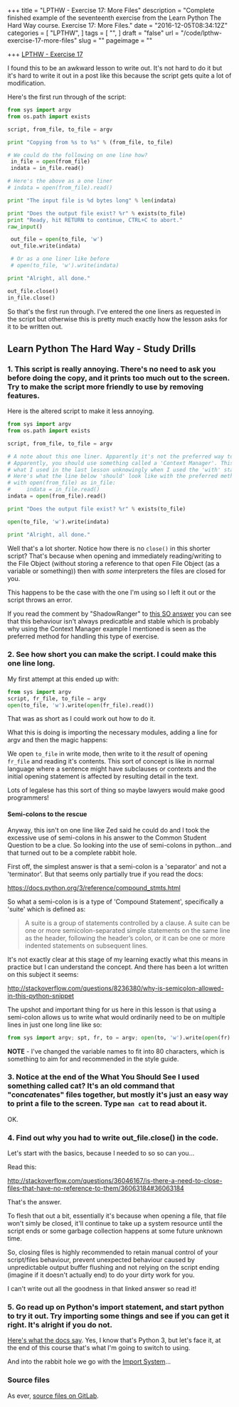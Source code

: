 +++
title = "LPTHW - Exercise 17: More Files"
description = "Complete finished example of the seventeenth exercise from the Learn Python The Hard Way course. Exercise 17: More Files."
date = "2016-12-05T08:34:12Z"
categories = [
  "LPTHW",
]
tags = [
  "",
]
draft = "false"
url = "/code/lpthw-exercise-17-more-files"
slug = ""
pageimage = ""

+++
[LPTHW - Exercise 17](http://learnpythonthehardway.org/book/ex17.html)

I found this to be an awkward lesson to write out. It's not hard to do it but it's hard to write it out in a post like this because the script gets quite a lot of modification. 

Here's the first run through of the script:

```python
from sys import argv
from os.path import exists

script, from_file, to_file = argv

print "Copying from %s to %s" % (from_file, to_file)

# We could do the following on one line how?
 in_file = open(from_file)
 indata = in_file.read()

# Here's the above as a one liner
# indata = open(from_file).read()

print "The input file is %d bytes long" % len(indata)

print "Does the output file exist? %r" % exists(to_file)
print "Ready, hit RETURN to continue, CTRL+C to abort."
raw_input()

 out_file = open(to_file, 'w')
 out_file.write(indata)

 # Or as a one liner like before
 # open(to_file, 'w').write(indata)

print "Alright, all done."

out_file.close()
in_file.close()
```

So that's the first run through. I've entered the one liners as requested in the script but otherwise this is pretty much exactly how the lesson asks for it to be written out.

## Learn Python The Hard Way - Study Drills

### 1. This script is really annoying. There's no need to ask you before doing the copy, and it prints too much out to the screen. Try to make the script more friendly to use by removing features.

Here is the altered script to make it less annoying.

```python
from sys import argv
from os.path import exists

script, from_file, to_file = argv

# A note about this one liner. Apparently it's not the preferred way to do things.
# Apparently, you should use something called a 'Context Manager'. This is 
# what I used in the last lesson unknowingly when I used the 'with' statement.
# Here's what the line below 'should' look like with the preferred method:
# with open(from_file) as in_file:
#     indata = in_file.read()
indata = open(from_file).read()

print "Does the output file exist? %r" % exists(to_file)

open(to_file, 'w').write(indata)

print "Alright, all done."
```

Well that's a lot shorter. Notice how there is no `close()` in this shorter script? That's because when opening and immediately reading/writing to the File Object (without storing a reference to that open File Object (as a variable or something)) then with *some* interpreters the files are closed for you.

This happens to be the case with the one I'm using so I left it out or the script throws an error.

If you read the comment by "ShadowRanger" to [this SO answer](http://stackoverflow.com/questions/36046167/is-there-a-need-to-close-files-that-have-no-reference-to-them/36046243#36046243) you can see that this behaviour isn't always predicatble and stable which is probably why using the Context Manager example I mentioned is seen as the preferred method for handling this type of exercise.

### 2. See how short you can make the script. I could make this one line long.

My first attempt at this ended up with:

```python
from sys import argv
script, fr_file, to_file = argv
open(to_file, 'w').write(open(fr_file).read())
```

That was as short as I could work out how to do it. 

What this is doing is importing the necessary modules, adding a line for argv and then the magic happens:

We open `to_file` in write mode, then write to it the *result* of opening `fr_file` and reading it's contents. This sort of concept is like in normal language where a sentence might have subclauses or contexts and the initial opening statement is affected by resulting detail in the text.

Lots of legalese has this sort of thing so maybe lawyers would make good programmers!

#### Semi-colons to the rescue

Anyway, this isn't on one line like Zed said he could do and I took the excessive use of semi-colons in his answer to the Common Student Question to be a clue. So looking into the use of semi-colons in python...and that turned out to be a complete rabbit hole.

First off, the simplest answer is that a semi-colon is a 'separator' and not a 'terminator'. But that seems only partially true if you read the docs:

https://docs.python.org/3/reference/compound_stmts.html

So what a semi-colon is is a type of 'Compound Statement', specifically a 'suite' which is defined as:

> A suite is a group of statements controlled by a clause. A suite can be one or more semicolon-separated simple statements on the same line as the header, following the header’s colon, or it can be one or more indented statements on subsequent lines.

It's not exactly clear at this stage of my learning exactly what this means in practice but I can understand the concept. And there has been a lot written on this subject it seems:

http://stackoverflow.com/questions/8236380/why-is-semicolon-allowed-in-this-python-snippet

The upshot and important thing for us here in this lesson is that using a semi-colon allows us to write what would ordinarily need to be on multiple lines in just one long line like so:

```python
from sys import argv; spt, fr, to = argv; open(to, 'w').write(open(fr).read())
```

**NOTE** - I've changed the variable names to fit into 80 characters, which is something to aim for and recommended in the style guide.

### 3. Notice at the end of the What You Should See I used something called cat? It's an old command that "con*cat*enates" files together, but mostly it's just an easy way to print a file to the screen. Type `man cat` to read about it.

OK. 

### 4. Find out why you had to write out_file.close() in the code.

Let's start with the basics, because I needed to so so can you...

Read this:

http://stackoverflow.com/questions/36046167/is-there-a-need-to-close-files-that-have-no-reference-to-them/36063184#36063184

That's the answer.

To flesh that out a bit, essentially it's because when opening a file, that file won't simly be closed, it'll continue to take up a system resource until the script ends or some garbage collection happens at some future unknown time. 

So, closing files is highly recommended to retain manual control of your script/files behaviour, prevent unexpected behaviour caused by unpredictable output buffer flushing and not relying on the script ending (imagine if it doesn't actually end) to do your dirty work for you. 

I can't write out all the goodness in that linked answer so read it!

### 5. Go read up on Python's import statement, and start python to try it out. Try importing some things and see if you can get it right. It's alright if you do not.

[Here's what the docs say](https://docs.python.org/3/reference/simple_stmts.html#import). Yes, I know that's Python 3, but let's face it, at the end of this course that's what I'm going to switch to using. 

And into the rabbit hole we go with the [Import System](https://docs.python.org/3/reference/import.html#importsystem)...

### Source files

As ever, [source files on GitLab](https://gitlab.com/josharcher/LPTHW).

